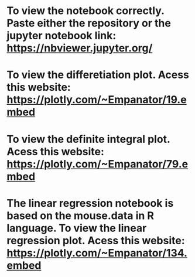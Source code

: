 # To view the notebook correctly. Paste either the repository or the jupyter notebook link: https://nbviewer.jupyter.org/
# To view the differetiation plot. Acess this website: https://plotly.com/~Empanator/19.embed
# To view the definite integral plot. Acess this website: https://plotly.com/~Empanator/79.embed
# The linear regression notebook is based on the mouse.data in R language. To view the linear regression plot. Acess this website: https://plotly.com/~Empanator/134.embed
